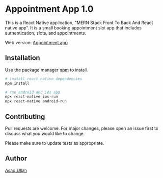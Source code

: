# Appointment App 1.0

This is a React Native application, "MERN Stack Front To Back And React native app". It is a small booking appointment slot app that includes authentication, slots, and appointments.

Web version: [Appointment app](https://github.com/asad041/appointment-mern)

## Installation

Use the package manager [npm](https://www.npmjs.com/) to install.

```bash
# install react native dependencies
npm install

# run android and ios app
npx react-native ios-run
npx react-native android-run
```

## Contributing

Pull requests are welcome. For major changes, please open an issue first to discuss what you would like to change.

Please make sure to update tests as appropriate.

## Author

[Asad Ullah](https://asadullah.info)
